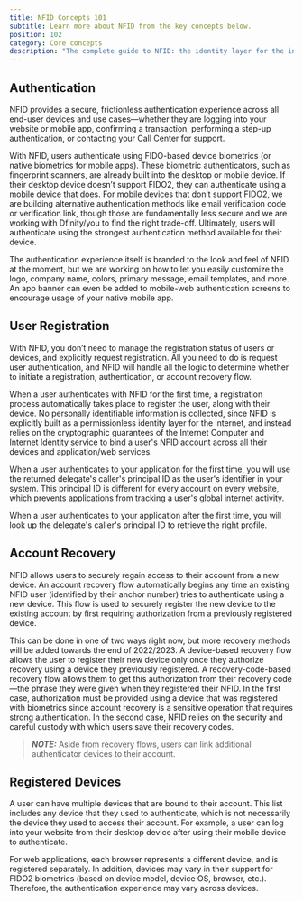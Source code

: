 ```yaml
---
title: NFID Concepts 101
subtitle: Learn more about NFID from the key concepts below.
position: 102
category: Core concepts
description: "The complete guide to NFID: the identity layer for the internet."
---
```


## Authentication
NFID provides a secure, frictionless authentication experience across all end-user devices and use cases—whether they are logging into your website or mobile app, confirming a transaction, performing a step-up authentication, or contacting your Call Center for support.

With NFID, users authenticate using FIDO-based device biometrics (or native biometrics for mobile apps). These biometric authenticators, such as fingerprint scanners, are already built into the desktop or mobile device. If their desktop device doesn’t support FIDO2, they can authenticate using a mobile device that does. For mobile devices that don’t support FIDO2, we are building alternative authentication methods like email verification code or verification link, though those are fundamentally less secure and we are working with Dfinity/you to find the right trade-off. Ultimately, users will authenticate using the strongest authentication method available for their device.

The authentication experience itself is branded to the look and feel of NFID at the moment, but we are working on how to let you easily customize the logo, company name, colors, primary message, email templates, and more. An app banner can even be added to mobile-web authentication screens to encourage usage of your native mobile app.

## User Registration
With NFID, you don’t need to manage the registration status of users or devices, and explicitly request registration. All you need to do is request user authentication, and NFID will handle all the logic to determine whether to initiate a registration, authentication, or account recovery flow.

When a user authenticates with NFID for the first time, a registration process automatically takes place to register the user, along with their device. No personally identifiable information is collected, since NFID is explicitly built as a permissionless identity layer for the internet, and instead relies on the cryptographic guarantees of the Internet Computer and Internet Identity service to bind a user's NFID account across all their devices and application/web services.

When a user authenticates to your application for the first time, you will use the returned delegate's caller's principal ID as the user's identifier in your system. This principal ID is different for every account on every website, which prevents applications from tracking a user's global internet activity.

When a user authenticates to your application after the first time, you will look up the delegate's caller's principal ID to retrieve the right profile.

## Account Recovery
NFID allows users to securely regain access to their account from a new device. An account recovery flow automatically begins any time an existing NFID user (identified by their anchor number) tries to authenticate using a new device. This flow is used to securely register the new device to the existing account by first requiring authorization from a previously registered device.

This can be done in one of two ways right now, but more recovery methods will be added towards the end of 2022/2023. A device-based recovery flow allows the user to register their new device only once they authorize recovery using a device they previously registered. A recovery-code-based recovery flow allows them to get this authorization from their recovery code—the phrase they were given when they registered their NFID. In the first case, authorization must be provided using a device that was registered with biometrics since account recovery is a sensitive operation that requires strong authentication. In the second case, NFID relies on the security and careful custody with which users save their recovery codes.

> **_NOTE:_** Aside from recovery flows, users can link additional authenticator devices to their account.

## Registered Devices
A user can have multiple devices that are bound to their account. This list includes any device that they used to authenticate, which is not necessarily the device they used to access their account. For example, a user can log into your website from their desktop device after using their mobile device to authenticate.

For web applications, each browser represents a different device, and is registered separately. In addition, devices may vary in their support for FIDO2 biometrics (based on device model, device OS, browser, etc.). Therefore, the authentication experience may vary across devices.